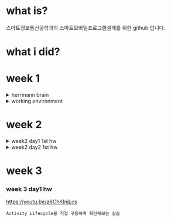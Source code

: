 # what is?
스마트정보통신공학과의 스마트모바일프로그램설계를 위한 github 입니다.

# what i did?
# week 1
<details>
    <summary>herrmann brain</summary>
    
# herrmann brain
![헤르만 설계도](https://user-images.githubusercontent.com/79882952/110263473-28eb6880-7ffa-11eb-90e7-5b3f23899396.png)

```
저는 Analytical, Relational, Experimental 이 우세하지만, Practical이 열등합니다.
```
</details>

<details>
    <summary>working environment</summary>
    
# working environment

![whatsmyip](https://user-images.githubusercontent.com/79882952/110263875-5553b480-7ffb-11eb-8d08-75f261bcf8a4.png)

```
Android Studio를 사용하여 프로그램을 개발합니다.
```
</details>

# week 2

<details>
    <summary>week2 day1 1st hw</summary>

# week2 day1 hw

![avd hw](https://user-images.githubusercontent.com/79882952/110406823-2fdfad00-80c6-11eb-8e50-922698dba2da.png)

```
Android Studio에서 App의 텍스트를 변경하는 실습
```
</details>

<details>
    <summary>week2 day2 1st hw</summary>

# week2 day2 hw

![commit](https://user-images.githubusercontent.com/79882952/110583325-e15b0d00-81b0-11eb-8f37-ffc547740dac.png)

```
Android Studio와 Github를 연동하는 실습
Commit과 Pusy를 사용
```

</details>

# week 3

### week 3 day1 hw
https://youtu.be/a6ChKInjLcs

```
Activity Lifecycle을 직접 구동하며 확인해보는 실습
```
